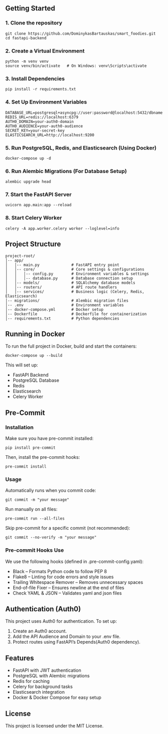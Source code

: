 ## Getting Started
### 1. Clone the repository
```
git clone https://github.com/DominykasBartauskas/smart_foodies.git
cd fastapi-backend
```
### 2. Create a Virtual Environment
```
python -m venv venv
source venv/bin/activate   # On Windows: venv\Scripts\activate
```
### 3. Install Dependencies
```
pip install -r requirements.txt
```
### 4. Set Up Environment Variables
```
DATABASE_URL=postgresql+asyncpg://user:password@localhost:5432/dbname
REDIS_URL=redis://localhost:6379
AUTH0_DOMAIN=your-auth0-domain
AUTH0_AUDIENCE=your-auth0-audience
SECRET_KEY=your-secret-key
ELASTICSEARCH_URL=http://localhost:9200
```
### 5. Run PostgreSQL, Redis, and Elasticsearch (Using Docker)
```
docker-compose up -d
```
### 6. Run Alembic Migrations (For Database Setup)
```
alembic upgrade head
```
### 7. Start the FastAPI Server
```
uvicorn app.main:app --reload
```
### 8. Start Celery Worker
```
celery -A app.worker.celery worker --loglevel=info
```
## Project Structure
```
project-root/
│-- app/
│   │-- main.py              # FastAPI entry point
│   │-- core/                # Core settings & configurations
│   │   │-- config.py        # Environment variables & settings
│   │   │-- database.py      # Database connection setup
│   │-- models/              # SQLAlchemy database models
│   │-- routers/             # API route handlers
│   │-- services/            # Business logic (Celery, Redis, Elasticsearch)
│-- migrations/              # Alembic migration files
│-- .env                     # Environment variables
│-- docker-compose.yml       # Docker setup
│-- Dockerfile               # Dockerfile for containerization
│-- requirements.txt         # Python dependencies
```
## Running in Docker
To run the full project in Docker, build and start the containers:
```
docker-compose up --build
```
This will set up:

- FastAPI Backend
- PostgreSQL Database
- Redis
- Elasticsearch
- Celery Worker
## Pre-Commit
### Installation
Make sure you have pre-commit installed:
```
pip install pre-commit
```
Then, install the pre-commit hooks:
```
pre-commit install
```
### Usage
Automatically runs when you commit code:
```
git commit -m "your message"
```
Run manually on all files:
```
pre-commit run --all-files
```
Skip pre-commit for a specific commit (not recommended):
```
git commit --no-verify -m "your message"
```
### Pre-commit Hooks Use
We use the following hooks (defined in .pre-commit-config.yaml):

- Black – Formats Python code to follow PEP 8
- Flake8 – Linting for code errors and style issues
- Trailing Whitespace Remover – Removes unnecessary spaces
- End-of-file Fixer – Ensures newline at the end of files
- Check YAML & JSON – Validates yaml and json files
## Authentication (Auth0)
This project uses Auth0 for authentication. To set up:

1. Create an Auth0 account.
2. Add the API Audience and Domain to your .env file.
3. Protect routes using FastAPI’s Depends(Auth0 dependency).
## Features
- FastAPI with JWT authentication
- PostgreSQL with Alembic migrations
- Redis for caching
- Celery for background tasks
- Elasticsearch integration
- Docker & Docker Compose for easy setup
## License
This project is licensed under the MIT License.
